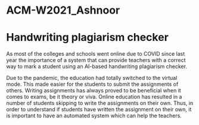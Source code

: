 # ACM-W2021_Ashnoor

# Handwriting plagiarism checker

As most of the colleges and schools went online due to COVID since last year the importance of a system that can provide teachers with a correct way to mark a student using an AI-based handwriting plagiarism checker.

Due to the pandemic, the education had totally switched to the virtual mode. This made easier for the students to submit the assignments of others.
Writing assignments has always proved to be beneficial when it comes to exams, be it theory or viva. Online education has resulted in a number of students skipping to write the assignments on their own.
Thus, in order to understand if students have written the assignment on their own, it is important to have an automated system which can help the teachers.
